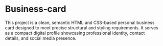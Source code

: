 # Business-card
This project is a clean, semantic HTML and CSS-based personal business card designed to meet precise structural and styling requirements. It serves as a compact digital profile showcasing professional identity, contact details, and social media presence.
